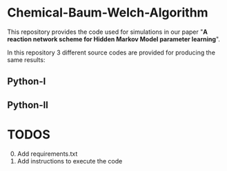 # Chemical-Baum-Welch-Algorithm

This repository provides the code used for simulations in our paper "**A reaction network scheme for Hidden Markov Model parameter learning**".

In this repository 3 different source codes are provided for producing the same results:
## Python-I


## Python-II


# TODOS

0. Add requirements.txt
1. Add instructions to execute the code
